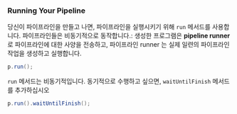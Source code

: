 ### Running Your Pipeline

당신이 파이프라인을 만들고 나면, 파이프라인을 실행시키기 위해 `run` 메서드를 사용합니다. 파이프라인들은 비동기적으로 동작합니다.: 생성한 프로그램은 **pipeline runner** 로 파이프라인에 대한 사양을 전송하고, 파이프라인 runner 는 실제 일련의 파이프라인 작업을 생성하고 실행합니다.

```java
p.run();
```

`run` 메서드는 비동기적입니다. 동기적으로 수행하고 싶으면, `waitUntilFinish` 메서드를 추가하십시오

```java
p.run().waitUntilFinish();
```

